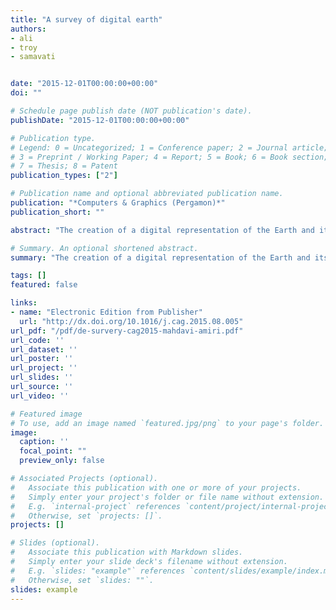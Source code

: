 ```yaml
---
title: "A survey of digital earth"
authors:
- ali
- troy
- samavati


date: "2015-12-01T00:00:00+00:00"
doi: ""

# Schedule page publish date (NOT publication's date).
publishDate: "2015-12-01T00:00:00+00:00"

# Publication type.
# Legend: 0 = Uncategorized; 1 = Conference paper; 2 = Journal article;
# 3 = Preprint / Working Paper; 4 = Report; 5 = Book; 6 = Book section;
# 7 = Thesis; 8 = Patent
publication_types: ["2"]

# Publication name and optional abbreviated publication name.
publication: "*Computers & Graphics (Pergamon)*"
publication_short: ""

abstract: "The creation of a digital representation of the Earth and its associated data is a complex and difficult task. The incredible size of geospatial data and differences between data sets pose challenges related to big data, data creation, and data integration. Advances in globe representation and visualization have made use of Discrete Global Grid Systems (DGGSs) that discretize the globe into a set of cells to which data are assigned. DGGSs are well studied and important in the GIS, OGC, and Digital Earth communities but have not been well-introduced to the computer graphics community. In this paper, we provide an overview of DGGSs and their use in digitally representing the Earth, describe several current Digital Earth systems and their methods of Earth representation, and list a number of applications of Digital Earths with related works. Moreover, we discuss the key research areas and related papers from …"

# Summary. An optional shortened abstract.
summary: "The creation of a digital representation of the Earth and its associated data is a complex and difficult task. The incredible size of geospatial data and differences between data sets pose challenges related to big data, data creation, and data integration. Advances in globe representation and visualization have made use of Discrete Global Grid Systems (DGGSs) that discretize the globe into a set of cells to which data are assigned. DGGSs are well studied and important in the GIS, OGC, and Digit..."

tags: []
featured: false

links:
- name: "Electronic Edition from Publisher"
  url: "http://dx.doi.org/10.1016/j.cag.2015.08.005"
url_pdf: "/pdf/de-survery-cag2015-mahdavi-amiri.pdf"
url_code: ''
url_dataset: ''
url_poster: ''
url_project: ''
url_slides: ''
url_source: ''
url_video: ''

# Featured image
# To use, add an image named `featured.jpg/png` to your page's folder. 
image:
  caption: ''
  focal_point: ""
  preview_only: false

# Associated Projects (optional).
#   Associate this publication with one or more of your projects.
#   Simply enter your project's folder or file name without extension.
#   E.g. `internal-project` references `content/project/internal-project/index.md`.
#   Otherwise, set `projects: []`.
projects: []

# Slides (optional).
#   Associate this publication with Markdown slides.
#   Simply enter your slide deck's filename without extension.
#   E.g. `slides: "example"` references `content/slides/example/index.md`.
#   Otherwise, set `slides: ""`.
slides: example
---
```


